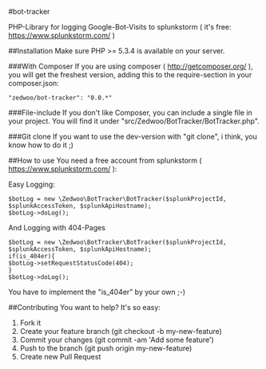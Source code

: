 #bot-tracker


PHP-Library for logging Google-Bot-Visits to splunkstorm ( it's free: https://www.splunkstorm.com/ )

##Installation
Make sure PHP >= 5.3.4 is available on your server.

###With Composer
If you are using composer ( http://getcomposer.org/ ), you will get the freshest version, adding this to the require-section in your composer.json:

    "zedwoo/bot-tracker": "0.0.*"

###File-include
If you don't like Composer, you can include a single file in your project. You will find it under "src/Zedwoo/BotTracker/BotTracker.php".

###Git clone
If you want to use the dev-version with "git clone", i think, you know how to do it ;)

##How to use
You need a free account from splunkstorm ( https://www.splunkstorm.com/ ‎):

Easy Logging:

    $botLog = new \Zedwoo\BotTracker\BotTracker($splunkProjectId, $splunkAccessToken, $splunkApiHostname);
    $botLog->doLog();

And Logging with 404-Pages

    $botLog = new \Zedwoo\BotTracker\BotTracker($splunkProjectId, $splunkAccessToken, $splunkApiHostname);
    if(is_404er){
    $botLog->setRequestStatusCode(404);
    }
    $botLog->doLog();

You have to implement the "is_404er" by your own ;-)

##Contributing
You want to help? It's so easy:

1. Fork it
2. Create your feature branch (git checkout -b my-new-feature)
3. Commit your changes (git commit -am 'Add some feature')
4. Push to the branch (git push origin my-new-feature)
5. Create new Pull Request


